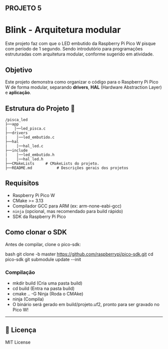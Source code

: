 ## PROJETO 5

# Blink - Arquitetura modular
Este projeto faz com que o LED embutido da Raspberry Pi Pico W pisque com período de 1 segundo. Sendo introdutório para programações estruturadas com arquitetura modular, conforme sugerido em atividade. 

## Objetivo
Este projeto demonstra como organizar o código para o Raspberry Pi Pico W de forma modular, separando **drivers**, **HAL** (Hardware Abstraction Layer) e **aplicação**.

## Estrutura do Projeto 📂
```
/pisca_led
├──app
|   │──led_pisca.c
├──drivers
|    │──led_embutido.c        
├──hal
|    │──hal_led.c
├──include
|    │──led_embutido.h         
|    │──hal_led.h           
├──CMakeLists     # CMakeLists do projeto.
├──README.md           # Descrições gerais dos projetos
```

## Requisitos

- Raspberry Pi Pico W
- CMake >= 3.13
- Compilador GCC para ARM (ex: arm-none-eabi-gcc)
- `ninja` (opcional, mas recomendado para build rápido)
- SDK da Raspberry Pi Pico

## Como clonar o SDK

Antes de compilar, clone o pico-sdk:

bash
git clone -b master https://github.com/raspberrypi/pico-sdk.git
cd pico-sdk
git submodule update --init

### Compilação

- mkdir build (Cria uma pasta build)
- cd build (Entra na pasta build)
- cmake .. -G Ninja (Roda o CMAke)
- ninja (Compila)
- O binário será gerado em build/projeto.uf2, pronto para ser gravado no Pico W!

---
## 📜 Licença
MIT License
